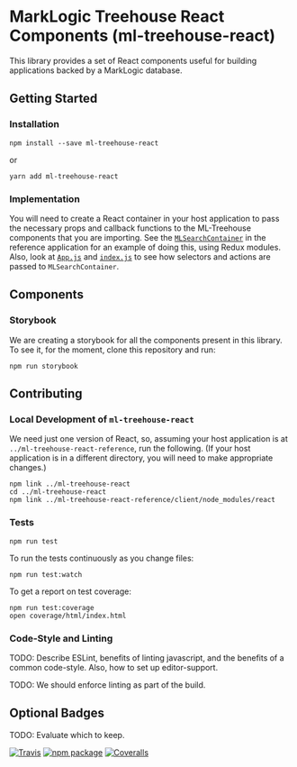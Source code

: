 # MarkLogic Treehouse React Components (ml-treehouse-react)

This library provides a set of React components useful for building applications backed by a MarkLogic database.

## Getting Started

### Installation

    npm install --save ml-treehouse-react

or

    yarn add ml-treehouse-react

### Implementation

You will need to create a React container in your host application to pass the necessary props and callback functions to the ML-Treehouse components that you are importing. See the [`MLSearchContainer`](https://project.marklogic.com/repo/projects/NACW/repos/ml-treehouse/browse/client/src/containers/MLSearchContainer.js) in the reference application for an example of doing this, using Redux modules. Also, look at [`App.js`](https://project.marklogic.com/repo/projects/NACW/repos/ml-treehouse/browse/client/src/App.js) and [`index.js`](https://project.marklogic.com/repo/projects/NACW/repos/ml-treehouse/browse/client/src/App.js) to see how selectors and actions are passed to `MLSearchContainer`.

## Components

### Storybook

We are creating a storybook for all the components present in this library. To see it, for the moment, clone this repository and run:

    npm run storybook

## Contributing

### Local Development of `ml-treehouse-react`

We need just one version of React, so, assuming your host application is at `../ml-treehouse-react-reference`, run the following. (If your host application is in a different directory, you will need to make appropriate changes.)

    npm link ../ml-treehouse-react
    cd ../ml-treehouse-react
    npm link ../ml-treehouse-react-reference/client/node_modules/react

### Tests

    npm run test

To run the tests continuously as you change files:

    npm run test:watch

To get a report on test coverage:

    npm run test:coverage
    open coverage/html/index.html

### Code-Style and Linting

TODO: Describe ESLint, benefits of linting javascript, and the benefits of a common code-style. Also, how to set up editor-support.

TODO: We should enforce linting as part of the build.

## Optional Badges

TODO: Evaluate which to keep.

[![Travis][build-badge]][build]
[![npm package][npm-badge]][npm]
[![Coveralls][coveralls-badge]][coveralls]

[build-badge]: https://img.shields.io/travis/user/repo/master.png?style=flat-square
[build]: https://travis-ci.org/user/repo

[npm-badge]: https://img.shields.io/npm/v/npm-package.png?style=flat-square
[npm]: https://www.npmjs.org/package/npm-package

[coveralls-badge]: https://img.shields.io/coveralls/user/repo/master.png?style=flat-square
[coveralls]: https://coveralls.io/github/user/repo
